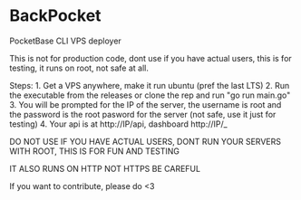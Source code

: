 # BackPocket

PocketBase CLI VPS deployer

This is not for production code, dont use if you have actual users, this is for testing, it runs on root, not safe at all.

Steps: 1. Get a VPS anywhere, make it run ubuntu (pref the last LTS) 2. Run the executable from the releases or clone the rep and run "go run main.go" 3. You will be prompted for the IP of the server, the username is root and the password is the root pasword for the server (not safe, use it just for testing) 4. Your api is at http://IP/api, dashboard http://IP/_

DO NOT USE IF YOU HAVE ACTUAL USERS, DONT RUN YOUR SERVERS WITH ROOT, THIS IS FOR FUN AND TESTING

IT ALSO RUNS ON HTTP NOT HTTPS BE CAREFUL

If you want to contribute, please do <3
